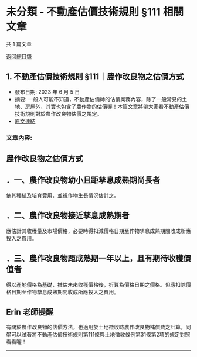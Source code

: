 # 未分類 - 不動產估價技術規則 §111 相關文章

共 1 篇文章

[返回總目錄](00_總目錄.md)

## 1. 不動產估價技術規則 §111｜農作改良物之估價方式

- 發布日期: 2023 年 6 月 5 日
- 摘要: 一般人可能不知道，不動產估價師的估價業務內容，除了一般常見的土地、房屋外，其實也包含了農作物的估價喔！本篇文章將帶大家看不動產估價技術規則對於農作改良物估價之規定。
- [原文連結](https://www.jasper-realestate.com/%e4%b8%8d%e5%8b%95%e7%94%a2%e4%bc%b0%e5%83%b9%e6%8a%80%e8%a1%93%e8%a6%8f%e5%89%87_111_%e8%be%b2%e4%bd%9c%e6%94%b9%e8%89%af%e7%89%a9%e4%b9%8b%e4%bc%b0%e5%83%b9%e6%96%b9%e5%bc%8f/)

### 文章內容:

## 農作改良物之估價方式

## ．一、農作改良物幼小且距孳息成熟期尚長者

依其種植及培育費用，並視作物生長情況估計之。

## ．二、農作改良物接近孳息成熟期者

應估計其收穫量及市場價格，必要時得扣減價格日期至作物孳息成熟期間收成所應投入之費用。

## ．三、農作改良物距成熟期一年以上，且有期待收穫價值者

得以產地價格為基礎，推估未來收穫價格後，折算為價格日期之價格。但應扣除價格日期至作物孳息成熟期間收成所應投入之費用。

## Erin 老師提醒

有關於農作改良物的估價方法，也適用於土地徵收時農作改良物補償費之計算，同學可以試著將不動產估價技術規則第111條與土地徵收條例第31條第2項的規定對照看看喔！

---

